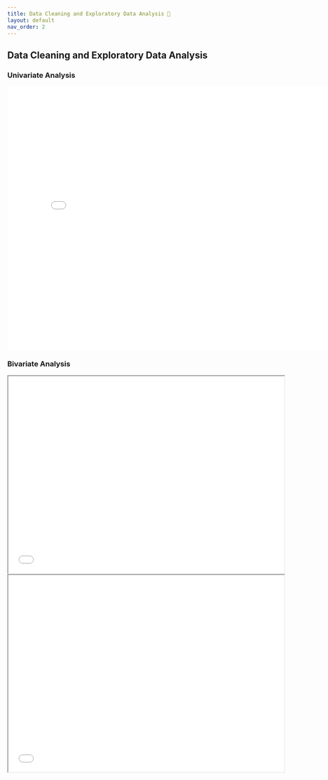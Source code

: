 ```yaml
---
title: Data Cleaning and Exploratory Data Analysis 🧹
layout: default
nav_order: 2
---
```


## Data Cleaning and Exploratory Data Analysis
### Univariate Analysis
<iframe src="diagram/horizontal_barc_frequency.html" width=800 height=600 frameBorder=0></iframe>

### Bivariate Analysis 
<iframe src="diagram/sbs_mbcpicked.html" width=630 height=450 frameBorder=50></iframe>
<iframe src="diagram/heat_map.html" width=630 height=450 frameBorder=50></iframe>
